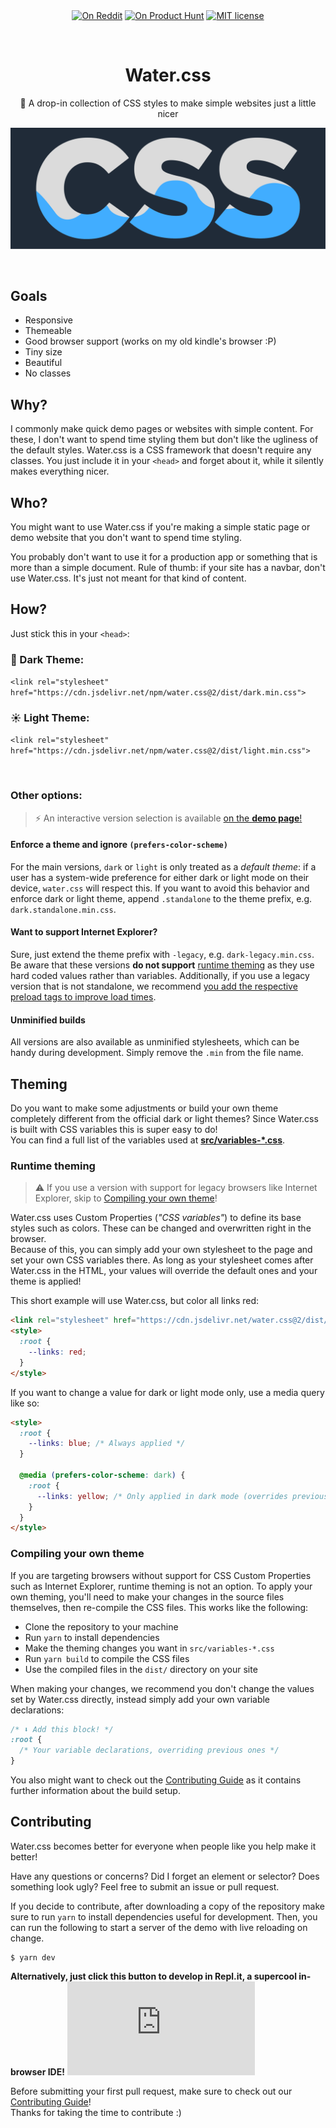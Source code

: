 <p align="center">
  <!-- <a href="https://www.npmjs.com/package/water.css"><img align="center" src="https://img.shields.io/npm/v/water.css.svg" alt="NPM page"></a> -->
  <a href="https://www.reddit.com/r/webdev/comments/b9m6mv/watercss_a_collection_of_neat_styles_for_simple/"><img align="center" src="https://img.shields.io/badge/on-reddit-orange.svg" alt="On Reddit"></a>
  <a href="https://www.producthunt.com/posts/water-css"><img align="center" src="https://img.shields.io/badge/on-product%20hunt-red.svg" alt="On Product Hunt"></a>
  <a href="https://github.com/kognise/water.css/blob/master/LICENSE.md"><img align="center" src="https://img.shields.io/github/license/kognise/water.css.svg" alt="MIT license"></a>
</p>

<br>

<h1 align="center">Water.css</h1>
<p align="center">🌊 A drop-in collection of CSS styles to make simple websites just a little nicer</p>

[![Water.css](logo.svg)](https://watercss.netlify.com/)

<br>

## Goals

- Responsive
- Themeable
- Good browser support (works on my old kindle's browser :P)
- Tiny size
- Beautiful
- No classes

## Why?

I commonly make quick demo pages or websites with simple content. For these, I don't want to spend time styling them but don't like the ugliness of the default styles.
Water.css is a CSS framework that doesn't require any classes. You just include it in your `<head>` and forget about it, while it silently makes everything nicer.

## Who?

You might want to use Water.css if you're making a simple static page or demo website that you don't want to spend time styling.

You probably don't want to use it for a production app or something that is more than a simple document. Rule of thumb: if your site has a navbar, don't use Water.css. It's just not meant for that kind of content.

## How?

Just stick this in your `<head>`:

### 🌙 Dark Theme:

`<link rel="stylesheet" href="https://cdn.jsdelivr.net/npm/water.css@2/dist/dark.min.css">`

### ☀ Light Theme:

`<link rel="stylesheet" href="https://cdn.jsdelivr.net/npm/water.css@2/dist/light.min.css">`

<br>

### Other options:

> ⚡ An interactive version selection is available [on the **demo page**!](https://watercss.netlify.com/#installation)

#### Enforce a theme and ignore `(prefers-color-scheme)`

For the main versions, `dark` or `light` is only treated as a _default theme_: if a user has a system-wide preference for either dark or light mode on their device, `water.css` will respect this. If you want to avoid this behavior and enforce dark or light theme, append `.standalone` to the theme prefix, e.g. `dark.standalone.min.css`.

#### Want to support Internet Explorer?

Sure, just extend the theme prefix with `-legacy`, e.g. `dark-legacy.min.css`.
Be aware that these versions **do not support** [runtime theming](#theming) as they use hard coded values rather than variables. Additionally, if you use a legacy version that is not standalone, we recommend [you add the respective preload tags to improve load times](https://watercss.netlify.com/?legacy#installation).

#### Unminified builds

All versions are also available as unminified stylesheets, which can be handy during development.
Simply remove the `.min` from the file name.

## Theming

Do you want to make some adjustments or build your own theme completely different from the official dark or light themes? Since Water.css is built with CSS variables this is super easy to do!  
You can find a full list of the variables used at [**src/variables-\*.css**](https://github.com/kognise/water.css/tree/master/src/variables-dark.css).

### Runtime theming

> ⚠ If you use a version with support for legacy browsers like Internet Explorer, skip to [Compiling your own theme](#compiling-your-own-theme)!

Water.css uses Custom Properties (_"CSS variables"_) to define its base styles such as colors. These can be changed and overwritten right in the browser.  
Because of this, you can simply add your own stylesheet to the page and set your own CSS variables there. As long as your stylesheet comes after Water.css in the HTML, your values will override the default ones and your theme is applied!

This short example will use Water.css, but color all links red:

```html
<link rel="stylesheet" href="https://cdn.jsdelivr.net/water.css@2/dist/dark.min.css" />
<style>
  :root {
    --links: red;
  }
</style>
```

If you want to change a value for dark or light mode only, use a media query like so:

```html
<style>
  :root {
    --links: blue; /* Always applied */
  }

  @media (prefers-color-scheme: dark) {
    :root {
      --links: yellow; /* Only applied in dark mode (overrides previous declarations while applied) */
    }
  }
</style>
```

### Compiling your own theme

If you are targeting browsers without support for CSS Custom Properties such as Internet Explorer, runtime theming is not an option. To apply your own theming, you'll need to make your changes in the source files themselves, then re-compile the CSS files. This works like the following:

- Clone the repository to your machine
- Run `yarn` to install dependencies
- Make the theming changes you want in `src/variables-*.css`
- Run `yarn build` to compile the CSS files
- Use the compiled files in the `dist/` directory on your site

When making your changes, we recommend you don't change the values set by Water.css directly, instead simply add your own variable declarations:

```css
/* ⬇ Add this block! */
:root {
  /* Your variable declarations, overriding previous ones */
}
```

You also might want to check out the [Contributing Guide](https://github.com/kognise/water.css/tree/master/.github/CONTRIBUTING.md) as it contains further information about the build setup.

## Contributing

Water.css becomes better for everyone when people like you help make it better!

Have any questions or concerns? Did I forget an element or selector? Does something look ugly? Feel free to submit an issue or pull request.

If you decide to contribute, after downloading a copy of the repository make sure to run `yarn` to install dependencies useful for development. Then, you can run the following to start a server of the demo with live reloading on change.

```
$ yarn dev
```

**Alternatively, just click this button to develop in Repl.it, a supercool in-browser IDE!** [![Run on Repl.it](https://repl.it/badge/github/kognise/water.css)](https://repl.it/github/kognise/water.css)

Before submitting your first pull request, make sure to check out our [Contributing Guide](https://github.com/kognise/water.css/tree/master/.github/CONTRIBUTING.md)!  
Thanks for taking the time to contribute :)
